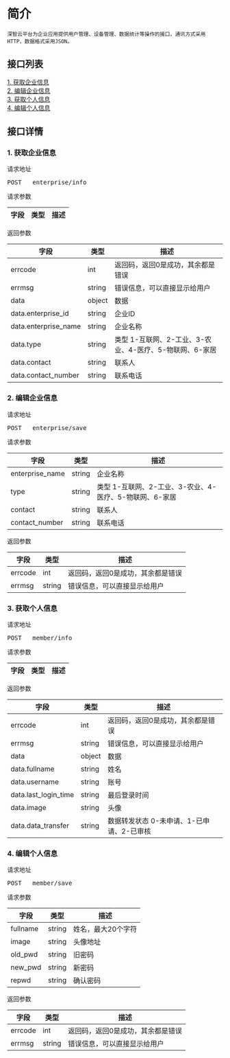 # 简介
	深智云平台为企业应用提供用户管理、设备管理、数据统计等操作的接口，通讯方式采用HTTP，数据格式采用JSON。
## 接口列表
[1. 获取企业信息](#api_1)
</br>[2. 编辑企业信息](#api_2)
</br>[3. 获取个人信息](#api_3)
</br>[4. 编辑个人信息 ](#api_4)
</br>
## 接口详情
### <a name='api_1'>1. 获取企业信息</a>
请求地址

<pre>POST	enterprise/info</pre>

请求参数

|字段|类型|描述|
|--|--|--|

返回参数

|字段|类型|描述|
|--|--|--|
|errcode|int|返回码，返回0是成功，其余都是错误|
|errmsg|string|错误信息，可以直接显示给用户|
|data|object|数据|
|data.enterprise_id|string|企业ID|
|data.enterprise_name|string|企业名称|
|data.type|string|类型 1-互联网、2-工业、3-农业、4-医疗、5-物联网、6-家居|
|data.contact|string|联系人|
|data.contact_number|string|联系电话|

### <a name='api_2'>2. 编辑企业信息</a>
请求地址

<pre>POST	enterprise/save</pre>

请求参数

|字段|类型|描述|
|--|--|--|
|enterprise_name|string|企业名称|
|type|string|类型 1-互联网、2-工业、3-农业、4-医疗、5-物联网、6-家居|
|contact|string|联系人|
|contact_number|string|联系电话|

返回参数

|字段|类型|描述|
|--|--|--|
|errcode|int|返回码，返回0是成功，其余都是错误|
|errmsg|string|错误信息，可以直接显示给用户|

### <a name='api_3'>3. 获取个人信息</a>
请求地址

<pre>POST	member/info</pre>

请求参数

|字段|类型|描述|
|--|--|--|

返回参数

|字段|类型|描述|
|--|--|--|
|errcode|int|返回码，返回0是成功，其余都是错误|
|errmsg|string|错误信息，可以直接显示给用户|
|data|object|数据|
|data.fullname|string|姓名|
|data.username|string|账号|
|data.last_login_time|string|最后登录时间|
|data.image|string|头像|
|data.data_transfer|string|数据转发状态 0-未申请、1-已申请、2-已审核|

### <a name='api_4'>4. 编辑个人信息 </a>
请求地址

<pre>POST	member/save</pre>

请求参数

|字段|类型|描述|
|--|--|--|
|fullname|string|姓名，最大20个字符|
|image|string|头像地址|
|old_pwd|string|旧密码|
|new_pwd|string|新密码|
|repwd|string|确认密码|

返回参数

|字段|类型|描述|
|--|--|--|
|errcode|int|返回码，返回0是成功，其余都是错误|
|errmsg|string|错误信息，可以直接显示给用户|

